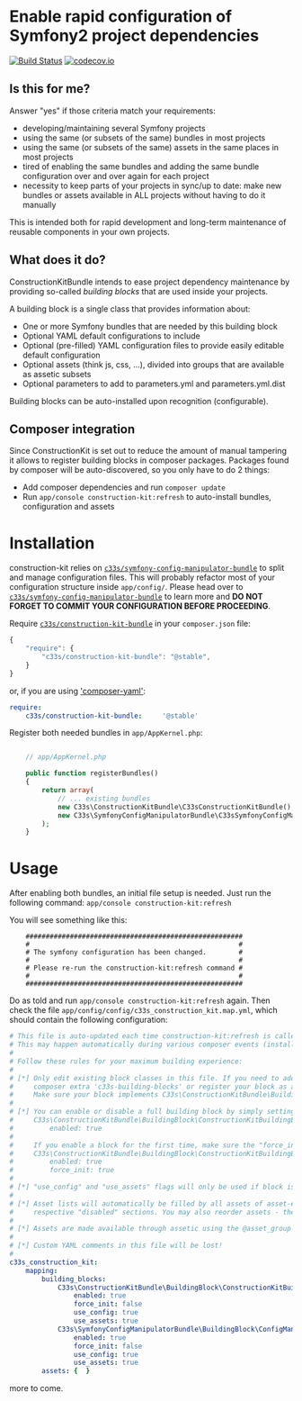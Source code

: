 Enable rapid configuration of Symfony2 project dependencies
===========================================================

[![Build Status](https://travis-ci.org/vworldat/C33sConstructionKitBundle.svg)](https://travis-ci.org/vworldat/C33sConstructionKitBundle)
[![codecov.io](http://codecov.io/github/vworldat/C33sConstructionKitBundle/coverage.svg?branch=master)](http://codecov.io/github/vworldat/C33sConstructionKitBundle?branch=master)

Is this for me?
---------------

Answer "yes" if those criteria match your requirements:

* developing/maintaining several Symfony projects
* using the same (or subsets of the same) bundles in most projects
* using the same (or subsets of the same) assets in the same places in most projects
* tired of enabling the same bundles and adding the same bundle configuration over and over again for each project
* necessity to keep parts of your projects in sync/up to date: make new bundles or assets available in ALL projects without having to do it manually

This is intended both for rapid development and long-term maintenance of reusable components in your own projects.

What does it do?
----------------

ConstructionKitBundle intends to ease project dependency maintenance by providing so-called *building blocks* that are used inside your projects.

A building block is a single class that provides information about:

* One or more Symfony bundles that are needed by this building block
* Optional YAML default configurations to include
* Optional (pre-filled) YAML configuration files to provide easily editable default configuration
* Optional assets (think js, css, ...), divided into groups that are available as assetic subsets
* Optional parameters to add to parameters.yml and parameters.yml.dist

Building blocks can be auto-installed upon recognition (configurable).

Composer integration
--------------------

Since ConstructionKit is set out to reduce the amount of manual tampering it allows to register building blocks in composer packages.
Packages found by composer will be auto-discovered, so you only have to do 2 things:

* Add composer dependencies and run `composer update`
* Run `app/console construction-kit:refresh` to auto-install bundles, configuration and assets


Installation
============

construction-kit relies on [`c33s/symfony-config-manipulator-bundle`](https://github.com/vworldat/C33sSymfonyConfigManipulatorBundle) to split and manage configuration files.
This will probably refactor most of your configuration structure inside `app/config/`.
Please head over to [`c33s/symfony-config-manipulator-bundle`](https://github.com/vworldat/C33sSymfonyConfigManipulatorBundle) to learn more and **DO NOT FORGET TO COMMIT YOUR CONFIGURATION BEFORE PROCEEDING**.

Require [`c33s/construction-kit-bundle`](https://packagist.org/packages/c33s/construction-kit-bundle) in your `composer.json` file:

```js
{
    "require": {
        "c33s/construction-kit-bundle": "@stable",
    }
}
```

or, if you are using ['composer-yaml'](https://packagist.org/packages/igorw/composer-yaml):

```yml
require:
    c33s/construction-kit-bundle:     '@stable'
```

Register both needed bundles in `app/AppKernel.php`:

```php

    // app/AppKernel.php

    public function registerBundles()
    {
        return array(
            // ... existing bundles
            new C33s\ConstructionKitBundle\C33sConstructionKitBundle(),
            new C33s\SymfonyConfigManipulatorBundle\C33sSymfonyConfigManipulatorBundle(),
        );
    }

```


Usage
=====

After enabling both bundles, an initial file setup is needed. Just run the following command: `app/console construction-kit:refresh`

You will see something like this:

```
    ######################################################
    #                                                    #
    # The symfony configuration has been changed.        #
    #                                                    #
    # Please re-run the construction-kit:refresh command #
    #                                                    #
    ######################################################
```

Do as told and run `app/console construction-kit:refresh` again. Then check the file `app/config/config/c33s_construction_kit.map.yml`, which should contain the following configuration:

```yml
# This file is auto-updated each time construction-kit:refresh is called.
# This may happen automatically during various composer events (install, update)
#
# Follow these rules for your maximum building experience:
#
# [*] Only edit existing block classes in this file. If you need to add another custom building block class use the
#     composer extra 'c33s-building-blocks' or register your block as a tagged service (tag 'c33s_building_block').
#     Make sure your block implements C33s\ConstructionKitBundle\BuildingBlock\BuildingBlockInterface
#
# [*] You can enable or disable a full building block by simply setting the "enabled" flag to true or false, e.g.:
#     C33s\ConstructionKitBundle\BuildingBlock\ConstructionKitBuildingBlock:
#         enabled: true
#
#     If you enable a block for the first time, make sure the "force_init" flag is also set
#     C33s\ConstructionKitBundle\BuildingBlock\ConstructionKitBuildingBlock:
#         enabled: true
#         force_init: true
#
# [*] "use_config" and "use_assets" flags will only be used if block is enabled. They do not affect disabled blocks.
#
# [*] Asset lists will automatically be filled by all assets of asset-enabled blocks. To exclude specific assets, move them to their
#     respective "disabled" sections. You may also reorder assets - the order will be preserved.
#
# [*] Assets are made available through assetic using the @asset_group notation.
#
# [*] Custom YAML comments in this file will be lost!
#
c33s_construction_kit:
    mapping:
        building_blocks:
            C33s\ConstructionKitBundle\BuildingBlock\ConstructionKitBuildingBlock:
                enabled: true
                force_init: false
                use_config: true
                use_assets: true
            C33s\SymfonyConfigManipulatorBundle\BuildingBlock\ConfigManipulatorBuildingBlock:
                enabled: true
                force_init: false
                use_config: true
                use_assets: true
        assets: {  }

```

more to come.
